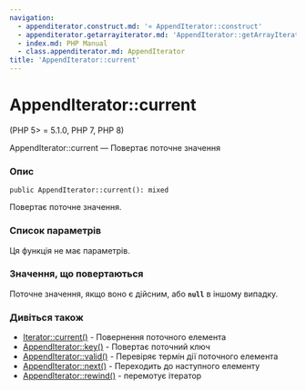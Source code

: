 ```yaml
---
navigation:
  - appenditerator.construct.md: '« AppendIterator::construct'
  - appenditerator.getarrayiterator.md: 'AppendIterator::getArrayIterator »'
  - index.md: PHP Manual
  - class.appenditerator.md: AppendIterator
title: 'AppendIterator::current'
---
```

# AppendIterator::current

(PHP 5> = 5.1.0, PHP 7, PHP 8)

AppendIterator::current — Повертає поточне значення

### Опис

```methodsynopsis
public AppendIterator::current(): mixed
```

Повертає поточне значення.

### Список параметрів

Ця функція не має параметрів.

### Значення, що повертаються

Поточне значення, якщо воно є дійсним, або **`null`** в іншому випадку.

### Дивіться також

-   [Iterator::current()](iterator.current.md) - Повернення поточного елемента
-   [AppendIterator::key()](appenditerator.key.md) - Повертає поточний ключ
-   [AppendIterator::valid()](appenditerator.valid.md) - Перевіряє термін дії поточного елемента
-   [AppendIterator::next()](appenditerator.next.md) - Переходить до наступного елементу
-   [AppendIterator::rewind()](appenditerator.rewind.md) - перемотує ітератор
